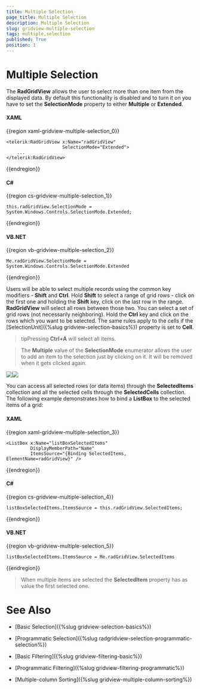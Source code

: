```yaml
---
title: Multiple Selection
page_title: Multiple Selection
description: Multiple Selection
slug: gridview-multiple-selection
tags: multiple,selection
published: True
position: 1
---
```


# Multiple Selection

The __RadGridView__ allows the user to select more than one item from the displayed data. By default this functionality is disabled and to turn it on you have to set the __SelectionMode__ property to either __Multiple__ or __Extended__.

#### __XAML__

{{region xaml-gridview-multiple-selection_0}}

	<telerik:RadGridView x:Name="radGridView"
	                     SelectionMode="Extended">
	    ...
	</telerik:RadGridView>
{{endregion}}

#### __C#__

{{region cs-gridview-multiple-selection_1}}

	this.radGridView.SelectionMode = System.Windows.Controls.SelectionMode.Extended;
{{endregion}}

#### __VB.NET__

{{region vb-gridview-multiple-selection_2}}

	Me.radGridView.SelectionMode = System.Windows.Controls.SelectionMode.Extended
{{endregion}}

Users will be able to select multiple records using the common key modifiers - __Shift__ and __Ctrl__. Hold __Shift__ to select a range of grid rows - click on the first one and holding the __Shift__ key, click on the last row in the range. __RadGridView__ will select all rows between those two. You can select a set of grid rows (not necessarily neighboring). Hold the __Ctrl__ key and click on the rows which you want to be selected. The same rules apply to the cells if the [SelectionUnit]({%slug gridview-selection-basics%}) property is set to __Cell__.

>tipPressing __Ctrl+A__ will select all items.

>The __Multiple__ value of the __SelectionMode__ enumerator allows the user to add an item to the selection just by clicking on it. It will be removed when it gets clicked again.

![](images/RadGridView_MultipleSelection_1.png)![](images/gridview_cell_selection.png)

You can access all selected rows (or data items) through the __SelectedItems__ collection and all the selected cells through the __SelectedCells__ collection. The following example demonstrates how to bind a __ListBox__ to the selected items of a grid:

#### __XAML__

{{region xaml-gridview-multiple-selection_3}}

	<ListBox x:Name="listBoxSelectedItems"
	         DisplayMemberPath="Name"
	         ItemsSource="{Binding SelectedItems, ElementName=radGridView}" />
{{endregion}}



#### __C#__

{{region cs-gridview-multiple-selection_4}}

	listBoxSelectedItems.ItemsSource = this.radGridView.SelectedItems;
{{endregion}}

#### __VB.NET__

{{region vb-gridview-multiple-selection_5}}

	listBoxSelectedItems.ItemsSource = Me.radGridView.SelectedItems
{{endregion}}

>When multiple items are selected the __SelectedItem__ property has as value the first selected one.

# See Also

 * [Basic Selection]({%slug gridview-selection-basics%})

 * [Programmatic Selection]({%slug radgridview-selection-programmatic-selection%})

 * [Basic Filtering]({%slug gridview-filtering-basic%})

 * [Programmatic Filtering]({%slug gridview-filtering-programmatic%})

 * [Multiple-column Sorting]({%slug gridview-multiple-column-sorting%})
